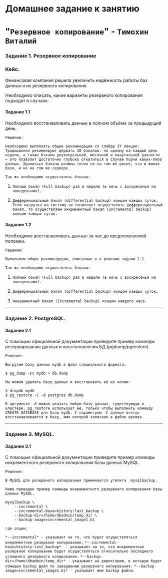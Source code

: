 # Домашнее задание к занятию 
# "`Резервное копирование`" - `Тимохин Виталий`

### Задание 1. Резервное копирование

### Кейс.
Финансовая компания решила увеличить надёжность работы баз данных и их резервного копирования.

Необходимо описать, какие варианты резервного копирования подходят в случаях:

#### Задание 1.1

Необходимо восстанавливать данные в полном объёме за предыдущий день.

`Решение:`

`Необходимо выполнять общие рекомендации со слайда 37 лекции:`  
`Традиционно рекомендуют держать 10 бэкапов: по одному на каждый день недели, а также бэкапы двухнедельной, месячной и квартальной давности — это позволит достаточно глубоко откатиться в случае порчи каких-либо данных. Храниться бэкапы должны точно не на том же диске, что и живая база, и не на том же сервере.`

`Так же необходимо осуществлять бэкапы:`

1. `Полный бэкап (Full backup) раз в неделю (в ночь с воскресенья на понедельник).`

2. `Дифференциальный бэкап (differential backup) концом каждых суток. Если нагрузка на систему не позволяет осуществлять дифференциальный бэкап, то осуществляем инкрементный бэкап (Incremental backup) концом каждых суток.`

#### Задание 1.2 

Необходимо восстанавливать данные за час до предполагаемой поломки.

`Решение:`

`Выполняем общие рекомендации, описанные в в решении задачи 1.1.`

`Так же необходимо осуществлять бэкапы:`

1. `Полный бэкап (Full backup) раз в неделю (в ночь с воскресенья на понедельник).`

2. `Дифференциальный бэкап (differential backup) концом каждых суток.`

3. `Инкрементный бэкап (Incremental backup) концом каждого часа.`

---

### Задание 2. PostgreSQL.

#### Задание 2.1

С помощью официальной документации приведите пример команды резервирования данных и восстановления БД (pgdump/pgrestore).

`Решение:`

`Выгрузим базу данных mydb в файл специального формата:`

```
$ pg_dump -Fc mydb > db.dump
```

`Мы можем удалить базу данных и восстановить её из копии:`

```
$ dropdb mydb
$ pg_restore -C -d postgres db.dump
```

`В аргументе -d можно указать любую базу данных, существующую в кластере; pg_restore использует её, только чтобы выполнить команду CREATE DATABASE для базы mydb. С параметром -C данные всегда восстанавливаются в базу, имя которой записано в файле архива.`

---

### Задание 3. MySQL.

#### Задание 3.1
С помощью официальной документации приведите пример команды инкрементного резервного копирования базы данных MySQL.

`Решение:`

`В MySQL для резервного копирования применяется утилита  mysqlbackup.`

`Ниже приведен пример команды инкрементного резервного копирования базы данных MySQL.`

```
mysqlbackup \
	--incremental \
	--incremental-base=history:last_backup \ 
	--backup-dir=/home/dbadmin/temp_dir \
	--backup-image=incremental_image1.bi
``` 

`где опции:`


`*--incremental* - указывает на то, что будет осуществляться инкрементное резервное копирование.`
`*--incremental-base=history:last_backup*  - указывает на то, что инкрементное резервное копирование будет осуществляться относительно последнего успешного резервного копирования.`
`*--backup-dir=/home/dbadmin/temp_dir* - указывает на директорию, в которую будет помещен backup файл по завершению резервного копирования.`
`*--backup-image=incremental_image1.bi* - указывает имя backup файла.`


